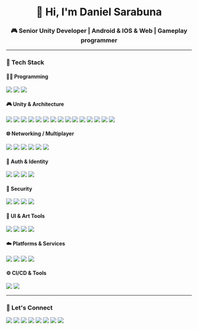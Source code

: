 <h1 align="center">👋 Hi, I'm Daniel Sarabuna</h1>
<h3 align="center">🎮 Senior Unity Developer | Android & IOS & Web | Gameplay programmer</h3>

---

### 🧰 Tech Stack

#### 👨‍💻 Programming

<p>
  <img src="https://img.shields.io/badge/C%23-239120?logo=csharp&logoColor=white" />
  <img src="https://img.shields.io/badge/C/C++-00599C?logo=cplusplus&logoColor=white" />
  <img src="https://img.shields.io/badge/.NET-512BD4?logo=dotnet&logoColor=white" />
</p>

#### 🎮 Unity & Architecture

<p>
  <img src="https://img.shields.io/badge/Unity-000000?logo=unity&logoColor=white" />
  <img src="https://img.shields.io/badge/Addressables-000000?logo=unity&logoColor=white" />
  <img src="https://img.shields.io/badge/ShaderGraph-8e44ad?logo=unity&logoColor=white" />
  <img src="https://img.shields.io/badge/VFXGraph-ff69b4?logo=unity&logoColor=white" />
  <img src="https://img.shields.io/badge/MVP-blueviolet" />
  <img src="https://img.shields.io/badge/MVVM-blueviolet" />
  <img src="https://img.shields.io/badge/DDD-blueviolet" />
  <img src="https://img.shields.io/badge/ECS-008080?logo=unity&logoColor=white" />
  <img src="https://img.shields.io/badge/DOTS-007ACC?logo=unity&logoColor=white" />
  <img src="https://img.shields.io/badge/JobSystem-17a2b8" />
  <img src="https://img.shields.io/badge/UniTask-17a2b8" />
  <img src="https://img.shields.io/badge/VContainer-222222" />
  <img src="https://img.shields.io/badge/Zenject-5e35b1" />
  <img src="https://img.shields.io/badge/MessagePipe-4A90E2" />
  <img src="https://img.shields.io/badge/R3-4A90E2" />
</p>

#### 🌐 Networking / Multiplayer

<p>
  <img src="https://img.shields.io/badge/Photon%20PUN-2C2C2C?logo=photon&logoColor=white" />
  <img src="https://img.shields.io/badge/Photon%20Fusion-2C2C2C?logo=photon&logoColor=white" />
  <img src="https://img.shields.io/badge/WebSockets-FF9900?logo=websocket&logoColor=white" />
  <img src="https://img.shields.io/badge/REST%20API-00BCD4?logo=postman&logoColor=white" />
  <img src="https://img.shields.io/badge/UnityWebRequest-222222?logo=unity&logoColor=white" />
  <img src="https://img.shields.io/badge/HTTP%20Client-4CAF50?logo=httpie&logoColor=white" />
</p>

#### 🔐 Auth & Identity

<p>
  <img src="https://img.shields.io/badge/OAuth2-4285F4?logo=google&logoColor=white" />
  <img src="https://img.shields.io/badge/Firebase%20Auth-FFCA28?logo=firebase&logoColor=black" />
  <img src="https://img.shields.io/badge/PlayFab%20Login-003087?logo=azure&logoColor=white" />
  <img src="https://img.shields.io/badge/Custom%20Auth-6c757d?logo=unity&logoColor=white" />
</p>

#### 🔐 Security

<p>
  <img src="https://img.shields.io/badge/Obfuscation-E95420?logo=dotnet&logoColor=white" />
  <img src="https://img.shields.io/badge/AntiCheat-8B0000?logo=unity&logoColor=white" />
  <img src="https://img.shields.io/badge/Secure%20Save-228B22?logo=unity&logoColor=white" />
  <img src="https://img.shields.io/badge/Backend%20Validation-4169E1?logo=azuredevops&logoColor=white" />
</p>

#### 🎨 UI & Art Tools

<p>
  <img src="https://img.shields.io/badge/Photoshop-31A8FF?logo=adobephotoshop&logoColor=white" />
  <img src="https://img.shields.io/badge/Blender-F5792A?logo=blender&logoColor=white" />
  <img src="https://img.shields.io/badge/Spine-000000?logo=esotericsoftware&logoColor=white" />
  <img src="https://img.shields.io/badge/Figma-F24E1E?logo=figma&logoColor=white" />
</p>

#### ☁️ Platforms & Services

<p>
  <img src="https://img.shields.io/badge/PlayFab-003087?logo=azure&logoColor=white" />
  <img src="https://img.shields.io/badge/Firebase-FFCA28?logo=firebase&logoColor=black" />
  <img src="https://img.shields.io/badge/AWS%20S3-569A31?logo=amazonaws&logoColor=white" />
  <img src="https://img.shields.io/badge/Google%20Cloud-4285F4?logo=googlecloud&logoColor=white" />
</p>

#### ⚙️ CI/CD & Tools

<p>
  <img src="https://img.shields.io/badge/TeamCity-000000?logo=teamcity&logoColor=white" />
  <img src="https://img.shields.io/badge/Unit%20Tests-007396?logo=dotnet&logoColor=white" />
</p>

---

### 💬 Let's Connect

<p>
  <a href="https://t.me/kaganobu"><img src="https://img.shields.io/badge/Telegram-2CA5E0?logo=telegram&logoColor=white" /></a>
  <a href="https://www.linkedin.com/in/daniel-sarabuna/"><img src="https://img.shields.io/badge/LinkedIn-0A66C2?logo=linkedin&logoColor=white" /></a>
  <a href="https://steamcommunity.com/profiles/76561199175093078/"><img src="https://img.shields.io/badge/Steam-000000?logo=steam&logoColor=white" /></a>
  <a href="https://discord.com/users/твой-id"><img src="https://img.shields.io/badge/Discord-5865F2?logo=discord&logoColor=white" /></a>
  <a href="https://account.xbox.com/en-us/profile?gamertag=Kaganobu9340"><img src="https://img.shields.io/badge/Xbox-107C10?logo=xbox&logoColor=white" /></a>
  <a href="https://www.reddit.com/user/kaganobu/"><img src="https://img.shields.io/badge/Reddit-FF4500?logo=reddit&logoColor=white" /></a>
  <a href="https://www.codewars.com/users/danielsarabuna/"><img src="https://img.shields.io/badge/Codewars-B1361E?logo=codewars&logoColor=white" /></a>
  <a href="https://leetcode.com/u/danielsarabuna/"><img src="https://img.shields.io/badge/LeetCode-FFA116?logo=leetcode&logoColor=black" /></a>
</p>
